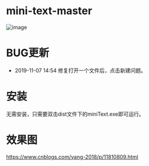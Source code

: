 mini-text-master
=======
![image](https://github.com/yangsphp/mini-text-master/screenshot/1.png)

BUG更新
=======
 * 2019-11-07 14:54 修复打开一个文件后，点击新建问题。

安装
=======
无需安装，只需要双击dist文件下的miniText.exe即可运行。

效果图
=======
https://www.cnblogs.com/yang-2018/p/11810809.html
